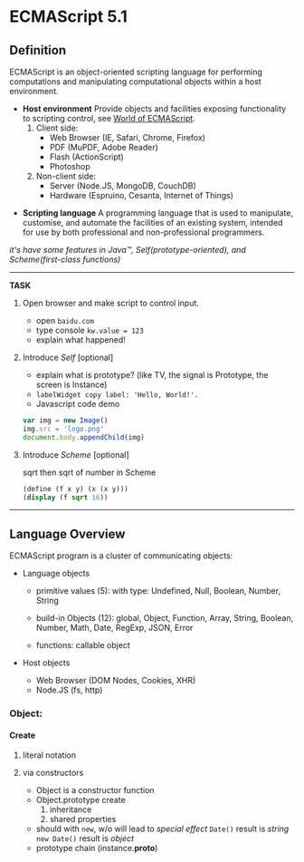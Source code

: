 # ECMAScript 5.1

## Definition

ECMAScript is an object-oriented scripting language for performing computations and manipulating computational objects within a host environment.

- **Host environment** Provide objects and facilities exposing functionality to scripting control, see [World of ECMAScript][].
  1. Client side:
     - Web Browser (IE, Safari, Chrome, Firefox)
     - PDF (MuPDF, Adobe Reader)
     - Flash (ActionScript)
     - Photoshop
  2. Non-client side:
     - Server (Node.JS, MongoDB, CouchDB)
     - Hardware (Espruino, Cesanta, Internet of Things)

[World of ECMAScript]: http://ejohn.org/blog/the-world-of-ecmascript/

- **Scripting language** A programming language that is used to manipulate, customise, and automate the facilities of an existing system,
intended for use by both professional and non-professional programmers.

*it's have some features in Java™, Self(prototype-oriented), and Scheme(first-class functions)*

********
**TASK**

1. Open browser and make script to control input.
   - open `baidu.com`
   - type console `kw.value = 123`
   - explain what happened!

2. Introduce *Self* [optional]
   - explain what is prototype? (like TV, the signal is Prototype, the screen is Instance)
   - `labelWidget copy label: 'Hello, World!'.`
   - Javascript code demo

   ```Javascript
   var img = new Image()
   img.src = 'logo.png'
   document.body.appendChild(img)
   ```

3. Introduce *Scheme* [optional]

    sqrt then sqrt of number in Scheme

    ```scheme
    (define (f x y) (x (x y)))
    (display (f sqrt 16))
    ```
********

## Language Overview

ECMAScript program is a cluster of communicating objects:
- Language objects
  - primitive values (5):
    with type: Undefined, Null, Boolean, Number, String

  - build-in Objects (12):
    global, Object, Function, Array, String, Boolean, Number, Math, Date, RegExp, JSON, Error

  - functions:
    callable object

- Host objects
  - Web Browser (DOM Nodes, Cookies, XHR)
  - Node.JS (fs, http)

### Object:

#### Create

1. literal notation

2. via constructors
   - Object is a constructor function
   - Object.prototype create
     1. inheritance
     2. shared properties
   - should with `new`, w/o will lead to *special effect*
     `Date()` result is *string*
     `new Date()` result is *object*
   - prototype chain (instance.__proto__)
